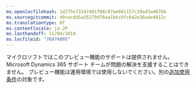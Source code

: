 ```yaml
---
ms.openlocfilehash: 1d275e73147491f08c97ae661157c19a43ad67bb
ms.sourcegitcommit: d9cecdd5a35279d78aa1b6c9fc642e36a4e4612c
ms.translationtype: HT
ms.contentlocale: ja-JP
ms.lasthandoff: 11/04/2019
ms.locfileid: "76974095"
---
```

マイクロソフトではこのプレビュー機能のサポートは提供されません。 Microsoft Dynamics 365 サポート チームが問題の解決を支援することはできません。 プレビュー機能は運用環境では使用しないでください。別の[追加使用条件](https://go.microsoft.com/fwlink/p/?LinkId=511446)の対象です。
